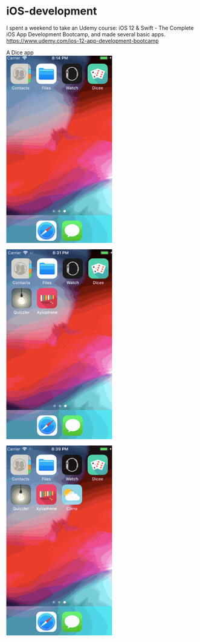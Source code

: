 # iOS-development

I spent a weekend to take an Udemy course: iOS 12 & Swift - The Complete iOS App Development Bootcamp, and made several basic apps. https://www.udemy.com/ios-12-app-development-bootcamp


A Dice app <br>
![](Dicee.gif)

![](quiz.gif)


![](Clima.gif)
